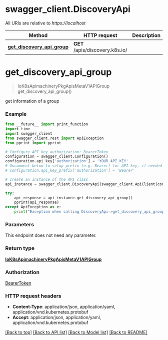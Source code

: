 # swagger_client.DiscoveryApi

All URIs are relative to *https://localhost*

Method | HTTP request | Description
------------- | ------------- | -------------
[**get_discovery_api_group**](DiscoveryApi.md#get_discovery_api_group) | **GET** /apis/discovery.k8s.io/ | 


# **get_discovery_api_group**
> IoK8sApimachineryPkgApisMetaV1APIGroup get_discovery_api_group()



get information of a group

### Example
```python
from __future__ import print_function
import time
import swagger_client
from swagger_client.rest import ApiException
from pprint import pprint

# Configure API key authorization: BearerToken
configuration = swagger_client.Configuration()
configuration.api_key['authorization'] = 'YOUR_API_KEY'
# Uncomment below to setup prefix (e.g. Bearer) for API key, if needed
# configuration.api_key_prefix['authorization'] = 'Bearer'

# create an instance of the API class
api_instance = swagger_client.DiscoveryApi(swagger_client.ApiClient(configuration))

try:
    api_response = api_instance.get_discovery_api_group()
    pprint(api_response)
except ApiException as e:
    print("Exception when calling DiscoveryApi->get_discovery_api_group: %s\n" % e)
```

### Parameters
This endpoint does not need any parameter.

### Return type

[**IoK8sApimachineryPkgApisMetaV1APIGroup**](IoK8sApimachineryPkgApisMetaV1APIGroup.md)

### Authorization

[BearerToken](../README.md#BearerToken)

### HTTP request headers

 - **Content-Type**: application/json, application/yaml, application/vnd.kubernetes.protobuf
 - **Accept**: application/json, application/yaml, application/vnd.kubernetes.protobuf

[[Back to top]](#) [[Back to API list]](../README.md#documentation-for-api-endpoints) [[Back to Model list]](../README.md#documentation-for-models) [[Back to README]](../README.md)

